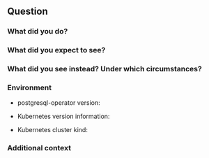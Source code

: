 ## Question

### What did you do?
<!--- A clear and concise description of the steps you took. -->

### What did you expect to see?
<!--- A clear and concise description of what you expected to happen. -->

### What did you see instead? Under which circumstances?
<!--- A clear and concise description of what you saw instead of. -->


### Environment
* postgresql-operator version:

<!--- Insert postgresql-operator release or Git SHA here. -->

* Kubernetes version information:

<!--- Insert the output of `kubectl version` here -->

* Kubernetes cluster kind: 

### Additional context
<!--- Add any other context about the question here. -->